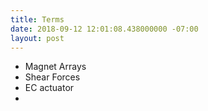 ```yaml
---
title: Terms
date: 2018-09-12 12:01:08.438000000 -07:00
layout: post
---
```


- Magnet Arrays
- Shear Forces
- EC actuator
- 